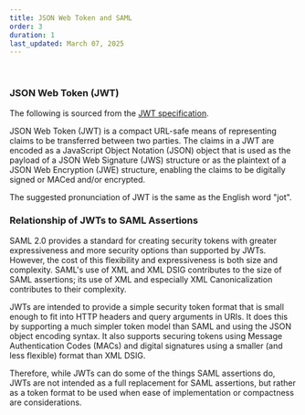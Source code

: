 ```yaml
---
title: JSON Web Token and SAML
order: 3
duration: 1
last_updated: March 07, 2025
---
```

<br>

### JSON Web Token (JWT)

The following is sourced from the [JWT specification](https://self-issued.info/docs/draft-ietf-oauth-json-web-token.html).

JSON Web Token (JWT) is a compact URL-safe means of representing claims to be transferred between two parties. The claims in a JWT are encoded as a JavaScript Object Notation (JSON) object that is used as the payload of a JSON Web Signature (JWS) structure or as the plaintext of a JSON Web Encryption (JWE) structure, enabling the claims to be digitally signed or MACed and/or encrypted.

The suggested pronunciation of JWT is the same as the English word "jot".

### Relationship of JWTs to SAML Assertions

SAML 2.0 provides a standard for creating security tokens with greater expressiveness and more security options than supported by JWTs. However, the cost of this flexibility and expressiveness is both size and complexity. SAML's use of XML and XML DSIG contributes to the size of SAML assertions; its use of XML and especially XML Canonicalization contributes to their complexity.

JWTs are intended to provide a simple security token format that is small enough to fit into HTTP headers and query arguments in URIs. It does this by supporting a much simpler token model than SAML and using the JSON object encoding syntax. It also supports securing tokens using Message Authentication Codes (MACs) and digital signatures using a smaller (and less flexible) format than XML DSIG.

Therefore, while JWTs can do some of the things SAML assertions do, JWTs are not intended as a full replacement for SAML assertions, but rather as a token format to be used when ease of implementation or compactness are considerations.

